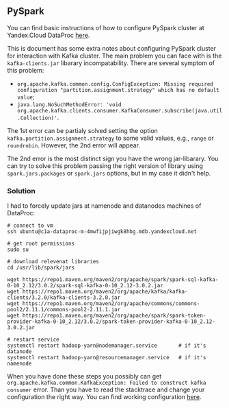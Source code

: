 ## PySpark

You can find basic instructions of how to configure PySpark cluster at Yandex.Cloud DataProc [here](https://github.com/vbugaevskii/data-engineering-zoomcamp-cohort2023/blob/main/cohorts/2023/week_5_batch_processing/README.md). 

This is document has some extra notes about configuring PySpark cluster for interaction with Kafka cluster. The main problem you can face with is the `kafka-clients.jar` libarary incompatability. There are several symptom of this problem:
- `org.apache.kafka.common.config.ConfigException: Missing required configuration "partition.assignment.strategy" which has no default value`;
- `java.lang.NoSuchMethodError: 'void org.apache.kafka.clients.consumer.KafkaConsumer.subscribe(java.util.Collection)'`.

The 1st error can be partialy solved setting the option `kafka.partition.assignment.strategy` to some valid values, e.g., `range` or `roundrobin`. However, the 2nd error will appear.

The 2nd error is the most distinct sign you have the wrong jar-libarary. You can try to solve this problem passing the right version of library using `spark.jars.packages` or `spark.jars` options, but in my case it didn't help.

### Solution

I had to forcely update jars at namenode and datanodes machines of DataProc:

```
# connect to vm
ssh ubuntu@c1a-dataproc-m-4mwfijpjiwgk8hbg.mdb.yandexcloud.net

# get root permissions
sudo su

# download relevenat libraries
cd /usr/lib/spark/jars

wget https://repo1.maven.org/maven2/org/apache/spark/spark-sql-kafka-0-10_2.12/3.0.2/spark-sql-kafka-0-10_2.12-3.0.2.jar
wget https://repo1.maven.org/maven2/org/apache/kafka/kafka-clients/3.2.0/kafka-clients-3.2.0.jar
wget https://repo1.maven.org/maven2/org/apache/commons/commons-pool2/2.11.1/commons-pool2-2.11.1.jar
wget https://repo1.maven.org/maven2/org/apache/spark/spark-token-provider-kafka-0-10_2.12/3.0.2/spark-token-provider-kafka-0-10_2.12-3.0.2.jar

# restart service
systemctl restart hadoop-yarn@nodemanager.service       # if it's datanode
systemctl restart hadoop-yarn@resourcemanager.service   # if it's namenode
```

When you have done these steps you possibly can get `org.apache.kafka.common.KafkaException: Failed to construct kafka consumer` error. Than you have to read the stacktrace and change your configuration the right way. You can find working configuration [here](https://github.com/vbugaevskii/data-engineering-zoomcamp-cohort2023/blob/main/cohorts/2023/week_6_stream_processing/pyspark/solution-ya-fixed.ipynb).
